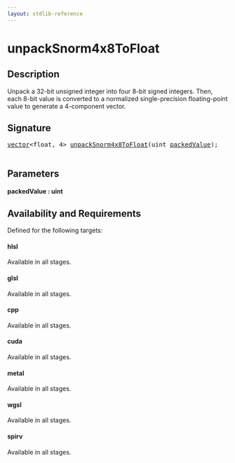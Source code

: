 ```yaml
---
layout: stdlib-reference
---
```


# unpackSnorm4x8ToFloat

## Description

Unpack a 32-bit unsigned integer into four 8-bit signed integers.
Then, each 8-bit value is converted to a normalized single-precision
floating-point value to generate a 4-component vector.




## Signature 

<pre>
<a href="../types/vector/index.html" class="code_type">vector</a>&lt;<span class="code_keyword">float</span>, 4&gt; <a href="unpacksnorm4x8tofloat-6eg.html">unpackSnorm4x8ToFloat</a>(<span class="code_keyword">uint</span> <a href="unpacksnorm4x8tofloat-6eg.html#decl-packedValue" class="code_param">packedValue</a>);

</pre>

## Parameters

####  <a id="decl-packedValue"></a>packedValue  : uint

## Availability and Requirements

Defined for the following targets:

#### hlsl
Available in all stages.

#### glsl
Available in all stages.

#### cpp
Available in all stages.

#### cuda
Available in all stages.

#### metal
Available in all stages.

#### wgsl
Available in all stages.

#### spirv
Available in all stages.



